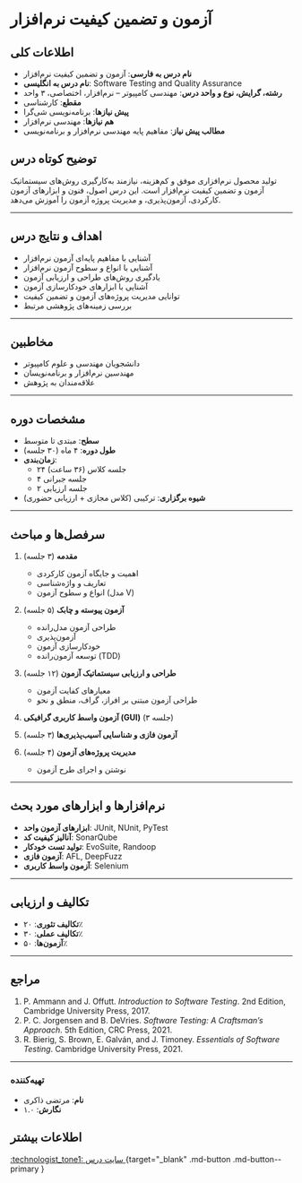 # آزمون و تضمین کیفیت نرم‌افزار

## اطلاعات کلی
- **نام درس به فارسی**: آزمون و تضمین کیفیت نرم‌افزار  
- **نام درس به انگلیسی**: Software Testing and Quality Assurance  
- **رشته، گرایش، نوع و واحد درس**: مهندسی کامپیوتر – نرم‌افزار، اختصاصی، ۳ واحد  
- **مقطع**: کارشناسی  
- **پیش نیازها**: برنامه‌نویسی شی‌گرا  
- **هم نیازها**: مهندسی نرم‌افزار  
- **مطالب پیش نیاز**: مفاهیم پایه مهندسی نرم‌افزار و برنامه‌نویسی  

## توضیح کوتاه درس
تولید محصول نرم‌افزاری موفق و کم‌هزینه، نیازمند به‌کارگیری روش‌های سیستماتیک آزمون و تضمین کیفیت نرم‌افزار است. این درس اصول، فنون و ابزارهای آزمون کارکردی، آزمون‌پذیری، و مدیریت پروژه آزمون را آموزش می‌دهد.

---

## اهداف و نتایج درس
- آشنایی با مفاهیم پایه‌ای آزمون نرم‌افزار  
- آشنایی با انواع و سطوح آزمون نرم‌افزار  
- یادگیری روش‌های طراحی و ارزیابی آزمون  
- آشنایی با ابزارهای خودکارسازی آزمون  
- توانایی مدیریت پروژه‌های آزمون و تضمین کیفیت  
- بررسی زمینه‌های پژوهشی مرتبط  

---

## مخاطبین
- دانشجویان مهندسی و علوم کامپیوتر  
- مهندسین نرم‌افزار و برنامه‌نویسان  
- علاقه‌مندان به پژوهش  

---

## مشخصات دوره
- **سطح**: مبتدی تا متوسط  
- **طول دوره**: ۴ ماه (۳۰ جلسه)  
- **زمان‌بندی**:  
    - ۲۴ جلسه کلاس (۳۶ ساعت)  
    - ۴ جلسه جبرانی  
    - ۲ جلسه ارزیابی  
- **شیوه برگزاری**: ترکیبی (کلاس مجازی + ارزیابی حضوری)  

---

## سرفصل‌ها و مباحث
1. **مقدمه** (۳ جلسه)  
    - اهمیت و جایگاه آزمون کارکردی  
    - تعاریف و واژه‌شناسی  
    - انواع و سطوح آزمون (مدل V)  

2. **آزمون پیوسته و چابک** (۵ جلسه)  
    - طراحی آزمون مدل‌رانده  
    - آزمون‌پذیری  
    - خودکارسازی آزمون  
    - توسعه آزمون‌رانده (TDD)  

3. **طراحی و ارزیابی سیستماتیک آزمون** (۱۲ جلسه)  
    - معیارهای کفایت آزمون  
    - طراحی آزمون مبتنی بر افراز، گراف، منطق و نحو  

4. **آزمون واسط کاربری گرافیکی (GUI)** (۳ جلسه)  

5. **آزمون فازی و شناسایی آسیب‌پذیری‌ها** (۳ جلسه)  

6. **مدیریت پروژه‌های آزمون** (۴ جلسه)  
    - نوشتن و اجرای طرح آزمون  

---

## نرم‌افزارها و ابزارهای مورد بحث
- **ابزارهای آزمون واحد**: JUnit, NUnit, PyTest  
- **آنالیز کیفیت کد**: SonarQube  
- **تولید تست خودکار**: EvoSuite, Randoop  
- **آزمون فازی**: AFL, DeepFuzz  
- **آزمون واسط کاربری**: Selenium  

---

## تکالیف و ارزیابی
- **تکالیف تئوری**: ۲۰٪  
- **تکالیف عملی**: ۳۰٪  
- **آزمون‌ها**: ۵۰٪  

---

## مراجع
1. P. Ammann and J. Offutt. *Introduction to Software Testing*. 2nd Edition, Cambridge University Press, 2017.  
2. P. C. Jorgensen and B. DeVries. *Software Testing: A Craftsman’s Approach*. 5th Edition, CRC Press, 2021.  
3. R. Bierig, S. Brown, E. Galván, and J. Timoney. *Essentials of Software Testing*. Cambridge University Press, 2021.  

---

### تهیه‌کننده
- **نام**: مرتضی ذاکری  
- **نگارش**: ۱.۰  


## اطلاعات بیشتر

[:technologist_tone1: سایت درس ](https://m-zakeri.github.io/SoftwareTesting){target="_blank" .md-button .md-button--primary } 